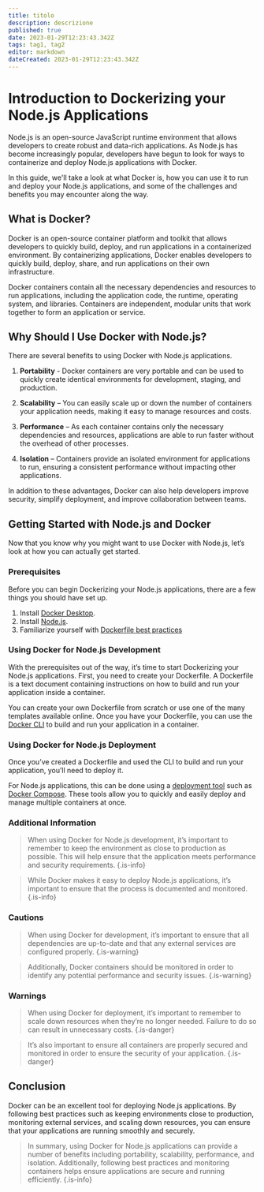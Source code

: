 ```yaml
---
title: titolo
description: descrizione
published: true
date: 2023-01-29T12:23:43.342Z
tags: tag1, tag2
editor: markdown
dateCreated: 2023-01-29T12:23:43.342Z
---
```


 


# Introduction to Dockerizing your Node.js Applications

Node.js is an open-source JavaScript runtime environment that allows developers to create robust and data-rich applications. As Node.js has become increasingly popular, developers have begun to look for ways to containerize and deploy Node.js applications with Docker.

In this guide, we'll take a look at what Docker is, how you can use it to run and deploy your Node.js applications, and some of the challenges and benefits you may encounter along the way.

## What is Docker?

Docker is an open-source container platform and toolkit that allows developers to quickly build, deploy, and run applications in a containerized environment. By containerizing applications, Docker enables developers to quickly build, deploy, share, and run applications on their own infrastructure.

Docker containers contain all the necessary dependencies and resources to run applications, including the application code, the runtime, operating system, and libraries. Containers are independent, modular units that work together to form an application or service.

## Why Should I Use Docker with Node.js?

There are several benefits to using Docker with Node.js applications. 

1. **Portability** - Docker containers are very portable and can be used to quickly create identical environments for development, staging, and production.

2. **Scalability** – You can easily scale up or down the number of containers your application needs, making it easy to manage resources and costs.

3. **Performance** – As each container contains only the necessary dependencies and resources, applications are able to run faster without the overhead of other processes.

4. **Isolation** – Containers provide an isolated environment for applications to run, ensuring a consistent performance without impacting other applications.

In addition to these advantages, Docker can also help developers improve security, simplify deployment, and improve collaboration between teams.

## Getting Started with Node.js and Docker

Now that you know why you might want to use Docker with Node.js, let’s look at how you can actually get started.

### Prerequisites

Before you can begin Dockerizing your Node.js applications, there are a few things you should have set up.

1. Install [Docker Desktop](https://www.docker.com/products/docker-desktop).
2. Install [Node.js](https://nodejs.org/en/).
3. Familiarize yourself with [Dockerfile best practices](https://docs.docker.com/develop/develop-images/dockerfile_best-practices/)

### Using Docker for Node.js Development

With the prerequisites out of the way, it’s time to start Dockerizing your Node.js applications. First, you need to create your Dockerfile. A Dockerfile is a text document containing instructions on how to build and run your application inside a container.

You can create your own Dockerfile from scratch or use one of the many templates available online. Once you have your Dockerfile, you can use the [Docker CLI](https://docs.docker.com/engine/reference/commandline/cli/) to build and run your application in a container.

### Using Docker for Node.js Deployment

Once you’ve created a Dockerfile and used the CLI to build and run your application, you’ll need to deploy it. 

For Node.js applications, this can be done using a [deployment tool](https://www.docker.com/resources/deployment-tools) such as [Docker Compose](https://docs.docker.com/compose/). These tools allow you to quickly and easily deploy and manage multiple containers at once.

### Additional Information

> When using Docker for Node.js development, it’s important to remember to keep the environment as close to production as possible. This will help ensure that the application meets performance and security requirements. {.is-info}

> While Docker makes it easy to deploy Node.js applications, it’s important to ensure that the process is documented and monitored. {.is-info}

### Cautions

> When using Docker for development, it’s important to ensure that all dependencies are up-to-date and that any external services are configured properly. {.is-warning}

> Additionally, Docker containers should be monitored in order to identify any potential performance and security issues. {.is-warning}

### Warnings  

> When using Docker for deployment, it’s important to remember to scale down resources when they’re no longer needed. Failure to do so can result in unnecessary costs. {.is-danger}

> It’s also important to ensure all containers are properly secured and monitored in order to ensure the security of your application. {.is-danger}

## Conclusion

Docker can be an excellent tool for deploying Node.js applications. By following best practices such as keeping environments close to production, monitoring external services, and scaling down resources, you can ensure that your applications are running smoothly and securely.

> In summary, using Docker for Node.js applications can provide a number of benefits including portability, scalability, performance, and isolation. Additionally, following best practices and monitoring containers helps ensure applications are secure and running efficiently. {.is-info}